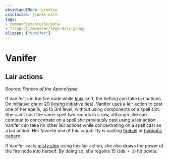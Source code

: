 ```yaml
---
obsidianUIMode: preview
cssclasses: json5e-note
tags:
- compendium/src/5e/pota
- ttrpg-cli/monster/legendary-group
aliases: ["Vanifer"]
---
```

# Vanifer

## Lair actions
_Source: Princes of the Apocalypse_

If Vanifer is in the fire node while [Imix](/3-Mechanics/CLI/bestiary/npc/imix-pota.md) isn't, the tiefling can take lair actions. On initiative count 20 (losing initiative ties), Vanifer uses a lair action to cast one of her spells, up to 3rd level, without using components or a spell slot. She can't cast the same spell two rounds in a row, although she can continue to concentrate on a spell she previously cast using a lair action. Vanifer can take no other lair actions while concentrating on a spell cast as a lair action. Her favorite use of this capability is casting [fireball](/3-Mechanics/CLI/spells/fireball.md) or [hypnotic pattern](/3-Mechanics/CLI/spells/hypnotic-pattern.md).

If Vanifer casts [misty step](/3-Mechanics/CLI/spells/misty-step.md) using this lair action, she also draws the power of the fire node into herself. By doing so, she regains 15 (`3d8 + 2`) hit points.